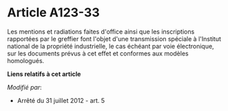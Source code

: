 # Article A123-33

Les mentions et radiations faites d'office ainsi que les inscriptions rapportées par le greffier font l'objet d'une
transmission spéciale à       l'Institut national de la propriété industrielle, le cas échéant par voie électronique, sur les
documents prévus à cet effet et conformes aux modèles homologués.

**Liens relatifs à cet article**

_Modifié par_:

  - Arrêté du 31 juillet 2012 - art. 5
